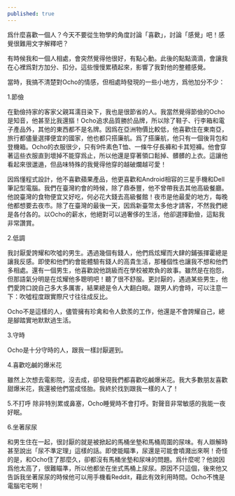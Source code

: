 ```yaml
---
published: true
---
```

爲什麼喜歡一個人？今天不要從生物學的角度討論「喜歡」，討論「感覺」吧！感覺很難用文字解釋吧？

有時候我和一個人相處，會突然覺得他很好，有點心動。此後的點點滴滴，會讓我在心裡爲對方加分、扣分。這些慢慢累積起來，影響了我對他的整體感覺。

當時，我搞不清楚對Ocho的情感，但相處時發現的一些小地方，爲他加分不少：



1.節儉

在勤儉持家的客家父親耳濡目染下，我也是很節省的人。我當然覺得節儉的Ocho是知音，他甚至比我還摳！Ocho追求品質勝於品牌，所以除了鞋子、行李箱和電子產品外，其他的東西都不是名牌。因爲在亞洲物價比較低，他喜歡住在東南亞，旅行都儘量選擇便宜的國家，他也都只搭廉航。爲了搭廉航，他只有一個後背包和登機箱。Ocho的衣服很少，只有9件素色T恤、一條牛仔長褲和卡其短褲。他會穿著這些衣服直到壞掉不能穿爲止，所以他還是穿著領口鬆掉、髒髒的上衣。這讓他看起來很邋遢，但品味特殊的我覺得他穿的越破爛越可愛！

因爲懂程式設計，他不喜歡蘋果產品，他更喜歡和Android相容的三星手機和Dell筆記型電腦。我們在臺灣約會的時候，除了鼎泰豐，他不曾帶我去其他高級餐廳。他說臺灣的食物便宜又好吃，何必花大錢去高級餐館！夜市是他最愛的地方，每晚他都想要去夜市。除了在臺灣的最後一天，因爲新臺幣太多他才請客，不然我們總是各付各的。以Ocho的薪水，他絕對可以過奢侈的生活，他卻選擇勤儉，這點我非常讚賞。

2.低調

我討厭愛誇耀和吹噓的男生。遇過幾個有錢人，他們爲炫耀而大肆的鋪張揮霍總是讓我反感。即使和他們約會能體驗有錢人的高貴生活，那種個性也讓我不想和他們多相處。還有一個男生，他喜歡說他跳級而在學校被欺負的故事。雖然是在抱怨，但那語氣分明是在炫耀他多聰明吧！聽了很不舒服。更討厭的，遇過某些男生，他們愛誇口說自己多大多厲害，結果總是令人大翻白眼。跟男人約會時，可以注意一下：吹噓程度跟實際尺寸往往成反比。

Ocho不是這樣的人，儘管擁有珍禽和令人欽羨的工作，他還是不會誇耀自己，總是腳踏實地默默過生活。

3.守時

Ocho是十分守時的人，跟我一樣討厭遲到。

4.喜歡吃鹹的爆米花

雖然上次想去電影院，沒去成，卻發現我們都喜歡吃鹹爆米花。我大多數朋友喜歡甜爆米花，我還被他們當成怪胎。我終於找到跟我一樣的人了！

5.不打呼
除非特別累或鼻塞，Ocho睡覺時不會打呼。對聲音非常敏感的我能一夜好眠。

6.坐著尿尿

和男生住在一起，很討厭的就是被掀起的馬桶坐墊和馬桶周圍的尿味。有人辯解時甚至說出「尿不準定理」這樣的話。即使能瞄準，尿還是可能會噴濺出來啊！奇怪的是，和Ocho住了那麼久，卻都沒有馬桶坐墊和尿味的問題。爲什麼呢？他說因爲他太高了，很難瞄準，所以他都坐在坐式馬桶上尿尿。原因不只這個，後來他又告訴我坐著尿尿的時候他可以用手機看Reddit，藉此有效利用時間。Ocho不愧是電腦宅宅啊！
